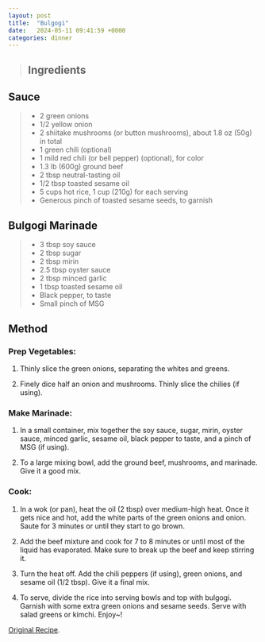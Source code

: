 ```yaml
---
layout: post
title:  "Bulgogi"
date:   2024-05-11 09:41:59 +0000
categories: dinner
---
```

> ## Ingredients
>

## Sauce
>
> - 2 green onions
> - 1/2 yellow onion
> - 2 shiitake mushrooms (or button mushrooms), about 1.8 oz (50g) in total
> - 1 green chili (optional)
> - 1 mild red chili (or bell pepper) (optional), for color
> - 1.3 lb (600g) ground beef
> - 2 tbsp neutral-tasting oil
> - 1/2 tbsp toasted sesame oil
> - 5 cups hot rice, 1 cup (210g) for each serving
> - Generous pinch of toasted sesame seeds, to garnish


## Bulgogi Marinade
>
> - 3 tbsp soy sauce
> - 2 tbsp sugar
> - 2 tbsp mirin
> - 2.5 tbsp oyster sauce
> - 2 tbsp minced garlic
> - 1 tbsp toasted sesame oil
> - Black pepper, to taste
> - Small pinch of MSG




## Method

### Prep Vegetables:

1. Thinly slice the green onions, separating the whites and greens.

2. Finely dice half an onion and mushrooms. Thinly slice the chilies (if using). 


### Make Marinade:

1. In a small container, mix together the soy sauce, sugar, mirin, oyster sauce, minced garlic, sesame oil, black pepper to taste, and a pinch of MSG (if using).

2. To a large mixing bowl, add the ground beef, mushrooms, and marinade. Give it a good mix. 


### Cook:

1. In a wok (or pan), heat the oil (2 tbsp) over medium-high heat. Once it gets nice and hot, add the white parts of the green onions and onion. Saute for 3 minutes or until they start to go brown. 

2. Add the beef mixture and cook for 7 to 8 minutes or until most of the liquid has evaporated. Make sure to break up the beef and keep stirring it. 

3. Turn the heat off. Add the chili peppers (if using), green onions, and sesame oil (1/2 tbsp). Give it a final mix.

4. To serve, divide the rice into serving bowls and top with bulgogi. Garnish with some extra green onions and sesame seeds. Serve with salad greens or kimchi. Enjoy~!


[Original Recipe][original-recipe].

[original-recipe]: https://aaronandclaire.com/ground-beef-bulgogi/#wpzoom-recipe-card